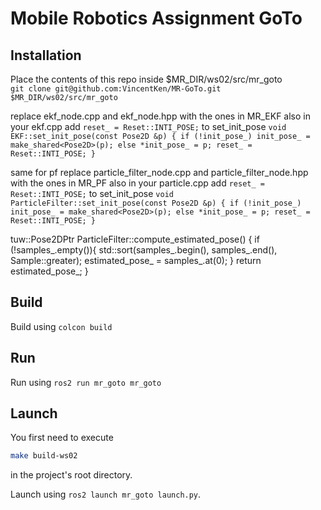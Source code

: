 # Mobile Robotics Assignment GoTo

## Installation
Place the contents of this repo inside $MR_DIR/ws02/src/mr_goto  
`git clone git@github.com:VincentKen/MR-GoTo.git $MR_DIR/ws02/src/mr_goto`

replace ekf_node.cpp and ekf_node.hpp with the ones in MR_EKF
also in your ekf.cpp add `reset_ = Reset::INTI_POSE;` to set_init_pose
`void EKF::set_init_pose(const Pose2D &p)
{
    if (!init_pose_)
        init_pose_ = make_shared<Pose2D>(p);
    else
        *init_pose_ = p;
    reset_ = Reset::INTI_POSE;
}`

same for pf
replace particle_filter_node.cpp and particle_filter_node.hpp with the ones in MR_PF
also in your particle.cpp add `reset_ = Reset::INTI_POSE;` to set_init_pose
`void ParticleFilter::set_init_pose(const Pose2D &p)
{
    if (!init_pose_)
        init_pose_ = make_shared<Pose2D>(p);
    else
        *init_pose_ = p;
    reset_ = Reset::INTI_POSE;
}`

tuw::Pose2DPtr ParticleFilter::compute_estimated_pose()
{
    if (!samples_.empty()){
        std::sort(samples_.begin(), samples_.end(), Sample<Pose2D>::greater);
        estimated_pose_ = samples_.at(0);
    }
    return estimated_pose_;
}

## Build
Build using `colcon build`

## Run
Run using `ros2 run mr_goto mr_goto`

## Launch
You first need to execute
```bash
make build-ws02
```
in the project's root directory.

Launch using `ros2 launch mr_goto launch.py`.
